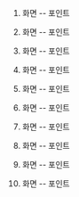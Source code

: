 1) 화면
 -- 포인트
 
2) 화면
 -- 포인트
 
3) 화면
 -- 포인트
 
4) 화면
 -- 포인트
 
5) 화면
 -- 포인트
 
6) 화면
 -- 포인트
 
7) 화면
 -- 포인트
 
8) 화면
 -- 포인트
 
9) 화면
 -- 포인트
 
10) 화면
 -- 포인트
